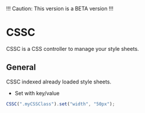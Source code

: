 !!! Caution: This version is a BETA version !!!

# CSSC
CSSC is a CSS controller to manage your style sheets.

## General
CSSC indexed already loaded style sheets.

* Set with key/value
```javascript
CSSC(".myCSSClass").set("width", "50px");
```
